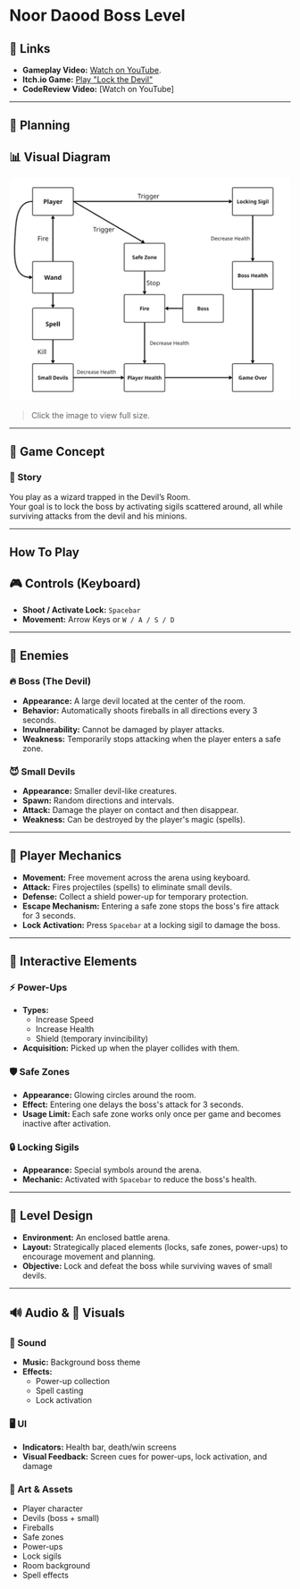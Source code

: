 # Noor Daood Boss Level

## 🔗 Links

- **Gameplay Video:** [Watch on YouTube](https://youtu.be/4z86u5kInRc).
- **Itch.io Game:** [Play "Lock the Devil"](https://noordaoud.itch.io/lock-the-devil)
- **CodeReview Video:** [Watch on YouTube]

---

## 📌 Planning

## 📊 Visual Diagram

[![Boss Level Diagram](https://github.com/Huji-Bezalel-Advanced-Unity/Noor-Daoud-Boss-Level/raw/main/BossLevel.png)](https://github.com/Huji-Bezalel-Advanced-Unity/Noor-Daoud-Boss-Level/raw/main/BossLevel.png)

> Click the image to view full size.


---

## 🧙 Game Concept

### 📖 Story
You play as a wizard trapped in the Devil’s Room.  
Your goal is to lock the boss by activating sigils scattered around, all while surviving attacks from the devil and his minions.

---
## How To Play
## 🎮 Controls (Keyboard)

- **Shoot / Activate Lock:** `Spacebar`  
- **Movement:** Arrow Keys or `W / A / S / D`
---

## 👹 Enemies

### 🔥 Boss (The Devil)

- **Appearance:** A large devil located at the center of the room.  
- **Behavior:** Automatically shoots fireballs in all directions every 3 seconds.  
- **Invulnerability:** Cannot be damaged by player attacks.  
- **Weakness:** Temporarily stops attacking when the player enters a safe zone.

### 😈 Small Devils

- **Appearance:** Smaller devil-like creatures.  
- **Spawn:** Random directions and intervals.  
- **Attack:** Damage the player on contact and then disappear.  
- **Weakness:** Can be destroyed by the player's magic (spells).

---

## 🧝 Player Mechanics

- **Movement:** Free movement across the arena using keyboard.  
- **Attack:** Fires projectiles (spells) to eliminate small devils.  
- **Defense:** Collect a shield power-up for temporary protection.  
- **Escape Mechanism:** Entering a safe zone stops the boss's fire attack for 3 seconds.  
- **Lock Activation:** Press `Spacebar` at a locking sigil to damage the boss.

---

## 🧩 Interactive Elements

### ⚡ Power-Ups

- **Types:**
  - Increase Speed  
  - Increase Health  
  - Shield (temporary invincibility)
- **Acquisition:** Picked up when the player collides with them.

### 🛡️ Safe Zones

- **Appearance:** Glowing circles around the room.  
- **Effect:** Entering one delays the boss's attack for 3 seconds.
- **Usage Limit:** Each safe zone works only once per game and becomes inactive after activation.

### 🔒 Locking Sigils

- **Appearance:** Special symbols around the arena.  
- **Mechanic:** Activated with `Spacebar` to reduce the boss's health.

---

## 🧭 Level Design

- **Environment:** An enclosed battle arena.  
- **Layout:** Strategically placed elements (locks, safe zones, power-ups) to encourage movement and planning.  
- **Objective:** Lock and defeat the boss while surviving waves of small devils.

---

## 🔊 Audio & 🎨 Visuals

### 🎵 Sound

- **Music:** Background boss theme  
- **Effects:**
  - Power-up collection  
  - Spell casting  
  - Lock activation  

### 🖥️ UI

- **Indicators:** Health bar, death/win screens  
- **Visual Feedback:** Screen cues for power-ups, lock activation, and damage

### 🎨 Art & Assets

- Player character  
- Devils (boss + small)  
- Fireballs  
- Safe zones  
- Power-ups  
- Lock sigils  
- Room background  
- Spell effects
